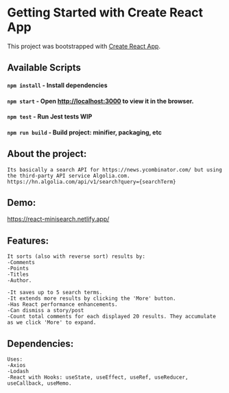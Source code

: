 # Getting Started with Create React App

This project was bootstrapped with [Create React App](https://github.com/facebook/create-react-app).

## Available Scripts

#### `npm install` - Install dependencies

#### `npm start` - Open [http://localhost:3000](http://localhost:3000) to view it in the browser.

#### `npm test` - Run Jest tests WIP

#### `npm run build` - Build project: minifier, packaging, etc

## About the project:
```
Its basically a search API for https://news.ycombinator.com/ but using the third-party API service Algolia.com.
https://hn.algolia.com/api/v1/search?query={searchTerm}
```
## Demo:
https://react-minisearch.netlify.app/

## Features:
```
It sorts (also with reverse sort) results by:
-Comments
-Points
-Titles
-Author.

-It saves up to 5 search terms.
-It extends more results by clicking the 'More' button.
-Has React performance enhancements.
-Can dismiss a story/post
-Count total comments for each displayed 20 results. They accumulate as we click 'More' to expand.
```

## Dependencies:
```
Uses:
-Axios 
-Lodash
-React with Hooks: useState, useEffect, useRef, useReducer, useCallback, useMemo.   
```
